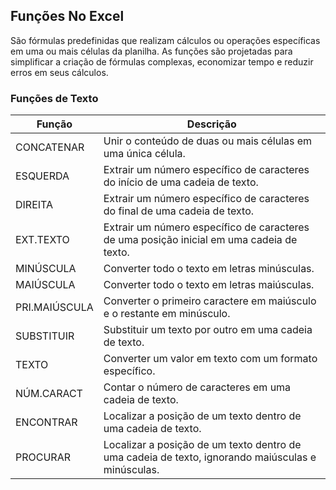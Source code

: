 ## Funções No Excel

São fórmulas predefinidas que realizam cálculos ou operações específicas em uma ou mais células da planilha. 
  As funções são projetadas para simplificar a criação de fórmulas complexas, economizar tempo e reduzir erros em seus cálculos.

 ### Funções de Texto 

| Função | Descrição |
| --- | --- |
| CONCATENAR | Unir o conteúdo de duas ou mais células em uma única célula. |
| ESQUERDA | Extrair um número específico de caracteres do início de uma cadeia de texto. |
| DIREITA | Extrair um número específico de caracteres do final de uma cadeia de texto. |
| EXT.TEXTO | Extrair um número específico de caracteres de uma posição inicial em uma cadeia de texto. |
| MINÚSCULA | Converter todo o texto em letras minúsculas. |
| MAIÚSCULA | Converter todo o texto em letras maiúsculas. |
| PRI.MAIÚSCULA | Converter o primeiro caractere em maiúsculo e o restante em minúsculo. |
| SUBSTITUIR | Substituir um texto por outro em uma cadeia de texto. |
| TEXTO | Converter um valor em texto com um formato específico. |
| NÚM.CARACT | Contar o número de caracteres em uma cadeia de texto. |
| ENCONTRAR | Localizar a posição de um texto dentro de uma cadeia de texto. |
| PROCURAR | Localizar a posição de um texto dentro de uma cadeia de texto, ignorando maiúsculas e minúsculas. |
